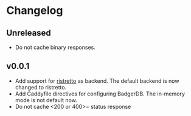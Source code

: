 # Changelog

## Unreleased

- Do not cache binary responses.

## v0.0.1

- Add support for [ristretto](https://github.com/dgraph-io/ristretto) as backend. The default backend is now  changed to ristretto.
- Add Caddyfile directives for configuring BadgerDB. The in-memory mode is not default now.
- Do not cache <200 or 400>= status response
